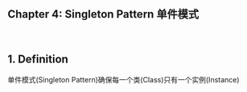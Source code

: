 ## Chapter 4: Singleton Pattern 单件模式

</br>

## 1. Definition

单件模式(Singleton Pattern)确保每一个类(Class)只有一个实例(Instance)